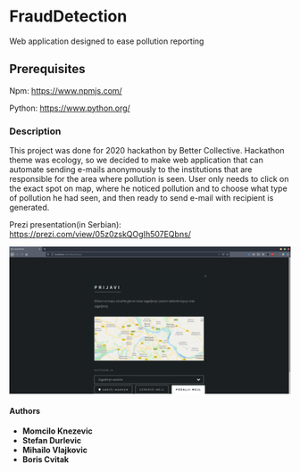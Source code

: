 # FraudDetection

Web application designed to ease pollution reporting

## Prerequisites

Npm: <https://www.npmjs.com/>

Python: <https://www.python.org/>

### Description
This project was done for 2020 hackathon by Better Collective. Hackathon theme was ecology, so we decided to make web application that can automate sending 
e-mails anonymously to the institutions that are responsible for the area where pollution is seen. User only needs to click on the exact spot on map, where he noticed 
pollution and to choose what type of pollution he had seen, and then ready to send e-mail with recipient is generated.

Prezi presentation(in Serbian): https://prezi.com/view/05z0zskQOgIh507EQbns/

![demo](demo_app.png)

#### Authors
-   **Momcilo Knezevic**
-   **Stefan Durlevic**
-   **Mihailo Vlajkovic**
-   **Boris Cvitak**
